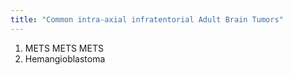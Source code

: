 ```yaml
---
title: "Common intra-axial infratentorial Adult Brain Tumors"
---
```

1. METS METS METS
2. Hemangioblastoma

